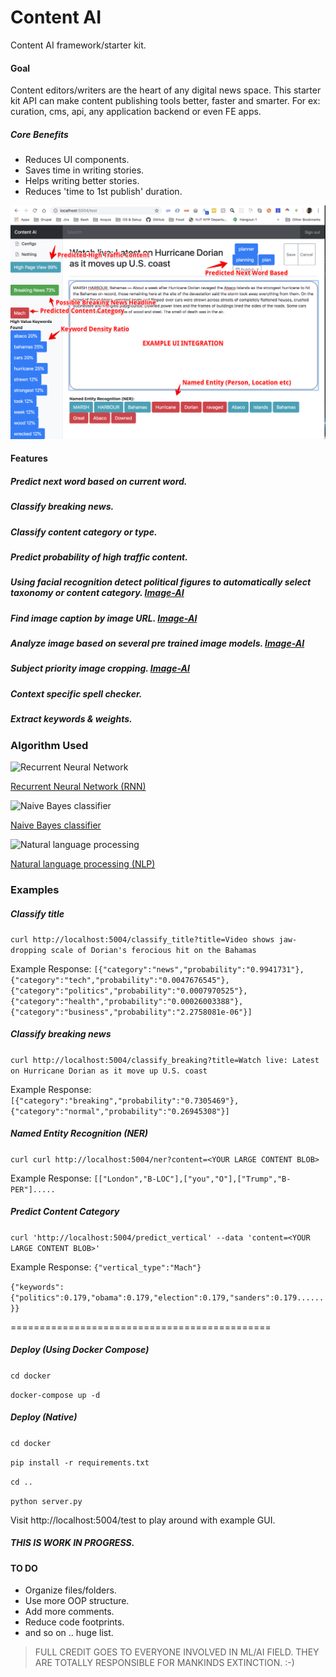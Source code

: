 # Content AI

Content AI framework/starter kit.

#### Goal
Content editors/writers are the heart of any digital news space. This starter kit API can make content publishing tools better, faster and smarter. For ex: curation, cms, api, any application backend or even FE apps.  

##### Core Benefits
* Reduces UI components.
* Saves time in writing stories.
* Helps writing better stories.
* Reduces 'time to 1st publish' duration.

![Content AI ](static/images/content-ai.jpg "Content AI ")

#### Features
##### Predict next word based on current word.
##### Classify breaking news.
##### Classify content category or type.
##### Predict probability of high traffic content.
##### Using facial recognition detect political figures to automatically select taxonomy or content category. [Image-AI](https://github.com/nycdidar/Image-AI)
##### Find image caption by image URL. [Image-AI](https://github.com/nycdidar/Image-AI)
##### Analyze image based on several pre trained image models. [Image-AI](https://github.com/nycdidar/Image-AI)
##### Subject priority image cropping. [Image-AI](https://github.com/nycdidar/Image-AI)
##### Context specific spell checker.
##### Extract keywords & weights.

### Algorithm Used
![Recurrent Neural Network](https://qph.fs.quoracdn.net/main-qimg-6eced51767f5bcd94b32bbe50da438e9 "Recurrent Neural Network")

[Recurrent Neural Network (RNN)](https://en.wikipedia.org/wiki/Recurrent_neural_network)

![Naive Bayes classifier](https://provalisresearch.com/uploads/linear_vs_nonlinear_problems.png "Naive Bayes classifier")

[Naive Bayes classifier](https://en.wikipedia.org/wiki/Naive_Bayes_classifier)

![Natural language processing](https://deeplearninganalytics.org/wp-content/uploads/2019/04/nlp.png "Natural language processing")

[Natural language processing (NLP)](https://en.wikipedia.org/wiki/Natural_language_processing)

### Examples
##### Classify title
`curl http://localhost:5004/classify_title?title=Video shows jaw-dropping scale of Dorian's ferocious hit on the Bahamas`

Example Response:
`[{"category":"news","probability":"0.9941731"},{"category":"tech","probability":"0.0047676545"},{"category":"politics","probability":"0.0007970525"},{"category":"health","probability":"0.00026003388"},{"category":"business","probability":"2.2758081e-06"}]`
##### Classify breaking news
`curl http://localhost:5004/classify_breaking?title=Watch live: Latest on Hurricane Dorian as it move up U.S. coast`

Example Response:
`
[{"category":"breaking","probability":"0.7305469"},{"category":"normal","probability":"0.26945308"}]`

##### Named Entity Recognition (NER)
`curl curl http://localhost:5004/ner?content=<YOUR LARGE CONTENT BLOB>`

Example Response:
`[["London","B-LOC"],["you","O"],["Trump","B-PER"].....`

##### Predict Content Category
`curl 'http://localhost:5004/predict_vertical' --data 'content=<YOUR LARGE CONTENT BLOB>'`

Example Response:
`{"vertical_type":"Mach"}`

`{"keywords":{"politics":0.179,"obama":0.179,"election":0.179,"sanders":0.179......}}`

=============================================
##### Deploy (Using Docker Compose)
`cd docker`

`docker-compose up -d`

##### Deploy (Native)
`cd docker`

`pip install -r requirements.txt `

`cd ..`

`python server.py`

Visit http://localhost:5004/test to play around with example GUI.

##### THIS IS WORK IN PROGRESS.

#### TO DO
- Organize files/folders.
- Use more OOP structure.
- Add more comments.
- Reduce code footprints.
- and so on .. huge list.


> FULL CREDIT GOES TO EVERYONE INVOLVED IN ML/AI FIELD. THEY ARE TOTALLY RESPONSIBLE FOR MANKINDS EXTINCTION. :-)